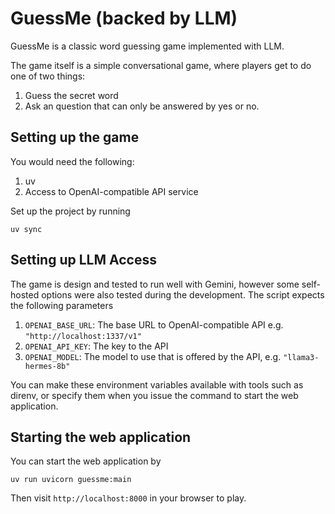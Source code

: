 # GuessMe (backed by LLM)

GuessMe is a classic word guessing game implemented with LLM.

The game itself is a simple conversational game, where players get to do one of two things:

1. Guess the secret word
2. Ask an question that can only be answered by yes or no.


## Setting up the game

You would need the following:

1. uv
2. Access to OpenAI-compatible API service

Set up the project by running

```
uv sync
```

## Setting up LLM Access

The game is design and tested to run well with Gemini, however some self-hosted options
were also tested during the development. The script expects the following parameters

1. `OPENAI_BASE_URL`: The base URL to OpenAI-compatible API e.g. `"http://localhost:1337/v1"`
2. `OPENAI_API_KEY`: The key to the API
3. `OPENAI_MODEL`: The model to use that is offered by the API, e.g. `"llama3-hermes-8b"`

You can make these environment variables available with tools such as direnv, or specify them
when you issue the command to start the web application.

## Starting the web application

You can start the web application by

```
uv run uvicorn guessme:main
```

Then visit `http://localhost:8000` in your browser to play.